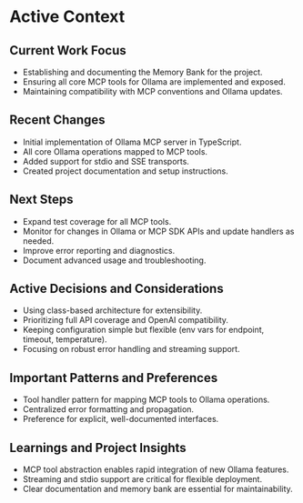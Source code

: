 # Active Context

## Current Work Focus
- Establishing and documenting the Memory Bank for the project.
- Ensuring all core MCP tools for Ollama are implemented and exposed.
- Maintaining compatibility with MCP conventions and Ollama updates.

## Recent Changes
- Initial implementation of Ollama MCP server in TypeScript.
- All core Ollama operations mapped to MCP tools.
- Added support for stdio and SSE transports.
- Created project documentation and setup instructions.

## Next Steps
- Expand test coverage for all MCP tools.
- Monitor for changes in Ollama or MCP SDK APIs and update handlers as needed.
- Improve error reporting and diagnostics.
- Document advanced usage and troubleshooting.

## Active Decisions and Considerations
- Using class-based architecture for extensibility.
- Prioritizing full API coverage and OpenAI compatibility.
- Keeping configuration simple but flexible (env vars for endpoint, timeout, temperature).
- Focusing on robust error handling and streaming support.

## Important Patterns and Preferences
- Tool handler pattern for mapping MCP tools to Ollama operations.
- Centralized error formatting and propagation.
- Preference for explicit, well-documented interfaces.

## Learnings and Project Insights
- MCP tool abstraction enables rapid integration of new Ollama features.
- Streaming and stdio support are critical for flexible deployment.
- Clear documentation and memory bank are essential for maintainability.
